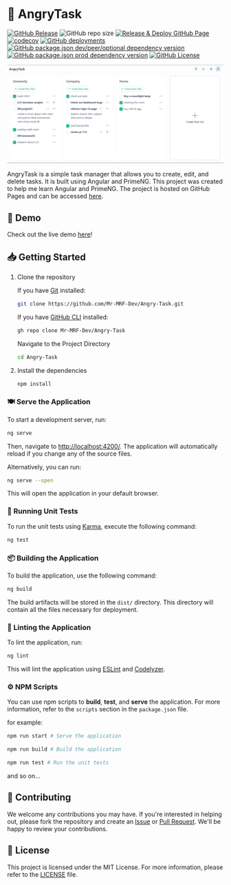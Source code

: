 # 💢 AngryTask

[![GitHub Release](https://img.shields.io/github/v/release/mr-mrf-dev/angry-task)](https://github.com/Mr-MRF-Dev/Angry-Task/releases)
![GitHub repo size](https://img.shields.io/github/repo-size/mr-mrf-dev/angry-task)
[![Release & Deploy GitHub Page](https://github.com/Mr-MRF-Dev/Angry-Task/actions/workflows/deploy.yml/badge.svg)](https://github.com/Mr-MRF-Dev/Angry-Task/actions/workflows/deploy.yml)
[![codecov](https://codecov.io/github/Mr-MRF-Dev/Angry-Task/graph/badge.svg?token=CIUDK6BFNY)](https://codecov.io/github/Mr-MRF-Dev/Angry-Task)
[![GitHub deployments](https://img.shields.io/github/deployments/mr-mrf-dev/angry-task/github-pages?label=Deployments)](https://github.com/Mr-MRF-Dev/Angry-Task/deployments)
[![GitHub package.json dev/peer/optional dependency version](https://img.shields.io/github/package-json/dependency-version/mr-mrf-dev/angry-task/dev/%40angular%2Fcli?label=Angular%20CLI)](https://github.com/angular/angular-cli)
[![GitHub package.json prod dependency version](https://img.shields.io/github/package-json/dependency-version/mr-mrf-dev/angry-task/primeng)](https://v18.primeng.org/)
[![GitHub License](https://img.shields.io/github/license/mr-mrf-dev/angry-task)](/LICENSE)

![screenshot](/images/screenshot.png)

AngryTask is a simple task manager that allows you to create, edit, and delete tasks. It is built using Angular and PrimeNG. This project was created to help me learn Angular and PrimeNG. The project is hosted on GitHub Pages and can be accessed [here](https://mr-mrf-dev.github.io/Angry-Task/).

## 🚀 Demo

Check out the live demo [here](https://mr-mrf-dev.github.io/Angry-Task/)!

## 📥 Getting Started

1. Clone the repository

   If you have [Git](https://git-scm.com/) installed:

   ```bash
   git clone https://github.com/Mr-MRF-Dev/Angry-Task.git
   ```

   If you have [GitHub CLI](https://cli.github.com/) installed:

   ```bash
   gh repo clone Mr-MRF-Dev/Angry-Task
   ```

   Navigate to the Project Directory

   ```bash
   cd Angry-Task
   ```

2. Install the dependencies

   ```bash
   npm install
   ```

### 🍽 Serve the Application

To start a development server, run:

```bash
ng serve
```

Then, navigate to [http://localhost:4200/](http://localhost:4200/). The application will automatically reload if you change any of the source files.

Alternatively, you can run:

```bash
ng serve --open
```

This will open the application in your default browser.

### 🧪 Running Unit Tests

To run the unit tests using [Karma](https://karma-runner.github.io), execute the following command:

```bash
ng test
```

### 📦 Building the Application

To build the application, use the following command:

```bash
ng build
```

The build artifacts will be stored in the `dist/` directory. This directory will contain all the files necessary for deployment.

### 📄 Linting the Application

To lint the application, run:

```bash
ng lint
```

This will lint the application using [ESLint](https://eslint.org/) and [Codelyzer](https://codelyzer.com/).

### ⚙ NPM Scripts

You can use npm scripts to **build**, **test**, and **serve** the application. For more information, refer to the `scripts` section in the `package.json` file.

for example:

```bash
npm run start # Serve the application
```

```bash
npm run build # Build the application
```

```bash
npm run test # Run the unit tests
```

and so on...

## 🤝 Contributing

We welcome any contributions you may have. If you're interested in helping out, please fork the repository and create an [Issue](https://github.com/Mr-MRF-Dev/Angry-Task/issues) or [Pull Request](https://github.com/Mr-MRF-Dev/Angry-Task/pulls). We'll be happy to review your contributions.

## 📝 License

This project is licensed under the MIT License. For more information, please refer to the [LICENSE](/LICENSE) file.
